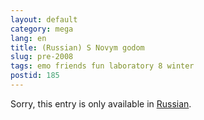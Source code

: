 ```yaml
---
layout: default
category: mega
lang: en
title: (Russian) S Novym godom
slug: pre-2008
tags: emo friends fun laboratory 8 winter 
postid: 185
---
```

<p>Sorry, this entry is only available in <a href="/mega/export/getposts.php">Russian</a>.</p>
